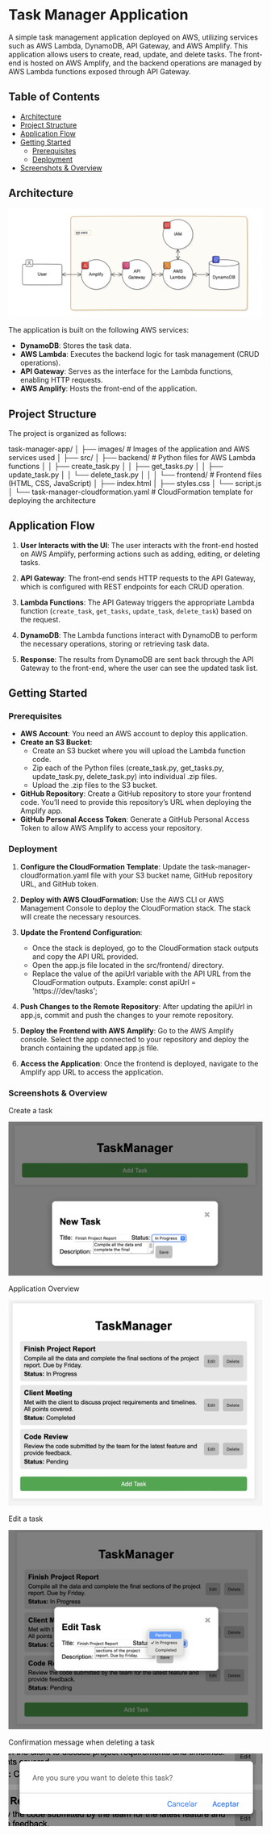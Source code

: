 # Task Manager Application

A simple task management application deployed on AWS, utilizing services such as AWS Lambda, DynamoDB, API Gateway, and AWS Amplify. This application allows users to create, read, update, and delete tasks. The front-end is hosted on AWS Amplify, and the backend operations are managed by AWS Lambda functions exposed through API Gateway.

## Table of Contents

- [Architecture](#architecture)
- [Project Structure](#project-structure)
- [Application Flow](#application-flow)
- [Getting Started](#getting-started)
  - [Prerequisites](#prerequisites)
  - [Deployment](#deployment)
- [Screenshots & Overview](#screenshots-and-overview)

## Architecture

![alt text](images/image.png)

The application is built on the following AWS services:

- **DynamoDB**: Stores the task data.
- **AWS Lambda**: Executes the backend logic for task management (CRUD operations).
- **API Gateway**: Serves as the interface for the Lambda functions, enabling HTTP requests.
- **AWS Amplify**: Hosts the front-end of the application.

## Project Structure

The project is organized as follows:

task-manager-app/
│
├── images/                     # Images of the application and AWS services used
│
├── src/
│   ├── backend/                # Python files for AWS Lambda functions
│   │   ├── create_task.py
│   │   ├── get_tasks.py
│   │   ├── update_task.py
│   │   └── delete_task.py
│   │
│   └── frontend/               # Frontend files (HTML, CSS, JavaScript)
│       ├── index.html
│       ├── styles.css
│       └── script.js
│
└── task-manager-cloudformation.yaml    # CloudFormation template for deploying the architecture


## Application Flow

1. **User Interacts with the UI**: The user interacts with the front-end hosted on AWS Amplify, performing actions such as adding, editing, or deleting tasks.

2. **API Gateway**: The front-end sends HTTP requests to the API Gateway, which is configured with REST endpoints for each CRUD operation.

3. **Lambda Functions**: The API Gateway triggers the appropriate Lambda function (`create_task`, `get_tasks`, `update_task`, `delete_task`) based on the request.

4. **DynamoDB**: The Lambda functions interact with DynamoDB to perform the necessary operations, storing or retrieving task data.

5. **Response**: The results from DynamoDB are sent back through the API Gateway to the front-end, where the user can see the updated task list.

## Getting Started

### Prerequisites

- **AWS Account**: You need an AWS account to deploy this application.
- **Create an S3 Bucket**: 
    - Create an S3 bucket where you will upload the Lambda function code.
	- Zip each of the Python files (create_task.py, get_tasks.py, update_task.py, delete_task.py) into individual .zip files.
	- Upload the .zip files to the S3 bucket.
- **GitHub Repository**: Create a GitHub repository to store your frontend code. You’ll need to provide this repository’s URL when deploying the Amplify app.
- **GitHub Personal Access Token**: Generate a GitHub Personal Access Token to allow AWS Amplify to access your repository.

### Deployment

1. **Configure the CloudFormation Template**: Update the task-manager-cloudformation.yaml file with your S3 bucket name, GitHub repository URL, and GitHub token.

2. **Deploy with AWS CloudFormation**: Use the AWS CLI or AWS Management Console to deploy the CloudFormation stack. The stack will create the necessary resources.

3. **Update the Frontend Configuration**:
	- Once the stack is deployed, go to the CloudFormation stack outputs and copy the API URL provided.
	- Open the app.js file located in the src/frontend/ directory.
	- Replace the value of the apiUrl variable with the API URL from the CloudFormation outputs. Example: const apiUrl = 'https://<your-api-url>/dev/tasks';

4. **Push Changes to the Remote Repository**: After updating the apiUrl in app.js, commit and push the changes to your remote repository.

5. **Deploy the Frontend with AWS Amplify**: Go to the AWS Amplify console. Select the app connected to your repository and deploy the branch containing the updated app.js file.
	
6. **Access the Application**: Once the frontend is deployed, navigate to the Amplify app URL to access the application.

### Screenshots & Overview

Create a task

![alt text](images/image-1.png)

Application Overview

![alt text](images/image-2.png)

Edit a task

![alt text](images/image-3.png)

Confirmation message when deleting a task

![alt text](images/image-4.png)